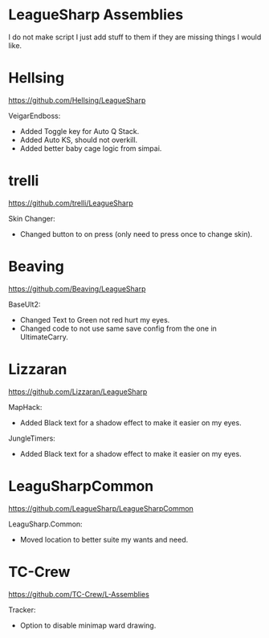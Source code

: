 LeagueSharp Assemblies
===========

I do not make script I just add stuff to them if they are missing things I would like.

Hellsing
===========
https://github.com/Hellsing/LeagueSharp

VeigarEndboss:
- Added Toggle key for Auto Q Stack.
- Added Auto KS, should not overkill.
- Added better baby cage logic from simpai.



trelli
===========
https://github.com/trelli/LeagueSharp

Skin Changer:
- Changed button to on press (only need to press once to change skin).



Beaving
===========
https://github.com/Beaving/LeagueSharp

BaseUlt2:
- Changed Text to Green not red hurt my eyes.
- Changed code to not use same save config from the one in UltimateCarry.




Lizzaran
===========
https://github.com/Lizzaran/LeagueSharp

MapHack:
- Added Black text for a shadow effect to make it easier on my eyes.

JungleTimers:
- Added Black text for a shadow effect to make it easier on my eyes.




LeaguSharpCommon
===========
https://github.com/LeagueSharp/LeagueSharpCommon

LeaguSharp.Common:
- Moved location to better suite my wants and need.




TC-Crew
===========
https://github.com/TC-Crew/L-Assemblies

Tracker:
- Option to disable minimap ward drawing.